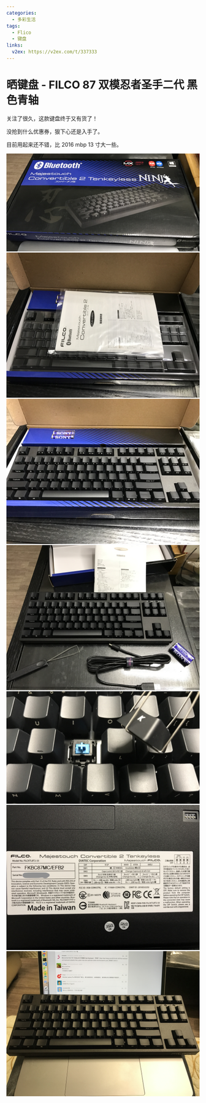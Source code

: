 ```yaml
---
categories:
  - 多彩生活
tags:
  - Flico
  - 键盘
links:
  v2ex: https://v2ex.com/t/337333
---
```


# 晒键盘 - FILCO 87 双模忍者圣手二代 黑色青轴

关注了很久，这款键盘终于又有货了！

没抢到什么优惠券，狠下心还是入手了。

目前用起来还不错，比 2016 mbp 13 寸大一些。

![FLICO-01](../assets/flico/FLICO-01.jpeg)
![FLICO-02](../assets/flico/FLICO-02.jpeg)
![FLICO-03](../assets/flico/FLICO-03.jpeg)
![FLICO-04](../assets/flico/FLICO-04.jpeg)
![FLICO-05](../assets/flico/FLICO-05.jpeg)
![FLICO-06](../assets/flico/FLICO-06.jpeg)
![FLICO-07](../assets/flico/FLICO-07.jpeg)
